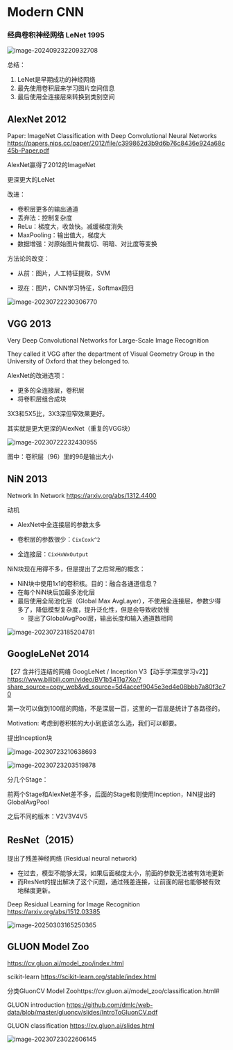 # Modern CNN

### 经典卷积神经网络 LeNet 1995

![image-20240923220932708](./20240924-modern-cnn.assets/image-20240923220932708.png)

总结：

1.   LeNet是早期成功的神经网络
2.   最先使用卷积层来学习图片空间信息
3.   最后使用全连接层来转换到类别空间

## AlexNet 2012

Paper: ImageNet Classification with Deep Convolutional Neural Networks https://papers.nips.cc/paper/2012/file/c399862d3b9d6b76c8436e924a68c45b-Paper.pdf

AlexNet赢得了2012的ImageNet

更深更大的LeNet

改进：

-   卷积层更多的输出通道
-   丢弃法：控制复杂度
-   ReLu：梯度大，收敛快。减缓梯度消失
-   MaxPooling：输出值大，梯度大
-   数据增强：对原始图片做裁切、明暗、对比度等变换

方法论的改变：

-   从前：图片，人工特征提取，SVM

-   现在：图片，CNN学习特征，Softmax回归

![image-20230722230306770](./20240924-modern-cnn.assets/image-20230722230306770.png)

## VGG 2013

Very Deep Convolutional Networks for Large-Scale Image Recognition

They called it VGG after the department of Visual Geometry Group in the University of Oxford that they belonged to.

AlexNet的改进选项：

-   更多的全连接层，卷积层
-   将卷积层组合成块

3X3和5X5比，3X3深但窄效果更好。

其实就是更大更深的AlexNet（重复的VGG块）

![image-20230722232430955](./20240924-modern-cnn.assets/image-20230722232430955.png)

图中：卷积层（96）里的96是输出大小

## NiN 2013

Network In Network https://arxiv.org/abs/1312.4400

动机

- AlexNet中全连接层的参数太多

-   卷积层的参数很少：`CixCoxk^2`
-   全连接层：`CixHxWxOutput`

NiN块现在用得不多，但是提出了之后常用的概念：

-   NiN块中使用1x1的卷积核。目的：融合各通道信息？
-   在每个NiN块后加最多池化层
-   最后使用全局池化层（Global Max AvgLayer），不使用全连接层，参数少得多了，降低模型复杂度，提升泛化性，但是会导致收敛慢
    -   提出了GlobalAvgPool层，输出长度和输入通道数相同

![image-20230723185204781](./20240924-modern-cnn.assets/image-20230723185204781.png)

## GoogleLeNet 2014

【27 含并行连结的网络 GoogLeNet / Inception V3【动手学深度学习v2】】 https://www.bilibili.com/video/BV1b5411g7Xo/?share_source=copy_web&vd_source=5d4accef9045e3ed4e08bbb7a80f3c70

第一次可以做到100层的网络，不是深层一百，这里的一百层是统计了各路径的。

Motivation: 考虑到卷积核的大小到底该怎么选，我们可以都要。

提出Inception块

![image-20230723210638693](./20240924-modern-cnn.assets/image-20230723210638693.png)



![image-20230723203519878](./20240924-modern-cnn.assets/image-20230723203519878.png)

分几个Stage：

前两个Stage和AlexNet差不多，后面的Stage和则使用Inception，NiN提出的GlobalAvgPool

之后不同的版本：V2V3V4V5

## ResNet（2015）

提出了残差神经网络 (Residual neural network)

- 在过去，模型不能够太深，如果后面梯度太小，前面的参数无法被有效地更新
- 而ResNet的提出解决了这个问题，通过残差连接，让前面的层也能够被有效地梯度更新。

Deep Residual Learning for Image Recognition https://arxiv.org/abs/1512.03385

![image-20250303165250365](./20240924-modern-cnn.assets/image-20250303165250365.png)

## GLUON Model Zoo

https://cv.gluon.ai/model_zoo/index.html

scikit-learn https://scikit-learn.org/stable/index.html

分类GluonCV Model Zoohttps://cv.gluon.ai/model_zoo/classification.html#

GLUON introduction https://github.com/dmlc/web-data/blob/master/gluoncv/slides/IntroToGluonCV.pdf

GLUON classification https://cv.gluon.ai/slides.html

![image-20230723022606145](./20240924-modern-cnn.assets/image-20230723022606145.png)



